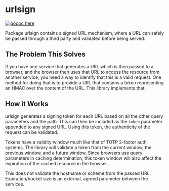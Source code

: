 urlsign
=======

[![godoc here](https://img.shields.io/badge/godoc-here-blue.svg)](http://pkg.go.dev/github.com/NinesStack/urlsign)

Package urlsign contains a signed URL mechanism, where a URL can safely be
passed through a third party and validated before being served. 

The Problem This Solves
-----------------------

If you have one service that generates a URL which is then passed to a browser,
and the browser then uses that URL to access the resource from another service,
you need a way to identify that this is a valid request. One method for doing that
is to provide a URL that contains a token representing an HMAC over the content of
the URL. This library implements that.

How it Works
------------

urlsign generates a signing token for each URL based on all the other query
parameters and the path. This can then be included as the `token` parameter
appended to any signed URL.  Using this token, the authenticity of the request
can be validated.

Tokens have a validity window much like that of TOTP 2-factor auth systems.
The library will validate a token from the current window, the previous window,
and a future window. Since browsers use query parameters in caching
determination, this token window will also affect the expiration of the cached
resource in the browser.

This does not validate the hostname or scheme from the passed URL.
Expiration/bucket size is an external, agreed parameter between the services.

